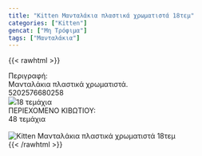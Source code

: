 ```yaml
---
title: "Kitten Μανταλάκια πλαστικά χρωματιστά 18τεμ"
categories: ["Kitten"]
gencat: ["Μη Τρόφιμα"]
tags: ["Μανταλάκια"]
---
```

{{< rawhtml >}}

<div class="sload217"><div class="product"><div id="sistatika">Περιγραφή:</div><div class="alltext">Μανταλάκια πλαστικά χρωματιστά.</div><div id="barcode"><div id="barimage1"></div><span id="bartext">5202576680258</span></div><div id="varos"><div id="varosimage" style="margin:0"><img src="/media/icons/tem.png"><span id="varostext">18 τεμάχια</span></div></div><div id="kivotio">ΠΕΡΙΕΧΟΜΕΝΟ ΚΙΒΩΤΙΟΥ:<br>48 τεμάχια</div><br><div class="pimg"><img alt="Kitten Μανταλάκια πλαστικά χρωματιστά 18τεμ" title="Kitten Μανταλάκια πλαστικά χρωματιστά 18τεμ" src="/media/images/kitten-mantalakia-plastika-xrwmatista-18tem.jpg"></div></div></div>
{{< /rawhtml >}}


